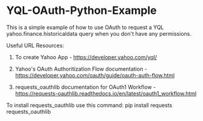 # YQL-OAuth-Python-Example
This is a simple example of how to use OAuth to request a YQL yahoo.finance.historicaldata query when you don't have any permissions. 

Useful URL Resources:

1. To create Yahoo App - https://developer.yahoo.com/yql/

2. Yahoo's OAuth Authoritization Flow documentation - https://developer.yahoo.com/oauth/guide/oauth-auth-flow.html

3. requests_oauthlib documentation for OAuth1 Workflow - https://requests-oauthlib.readthedocs.io/en/latest/oauth1_workflow.html

To install requests_oauthlib use this command: pip install requests requests_oauthlib
